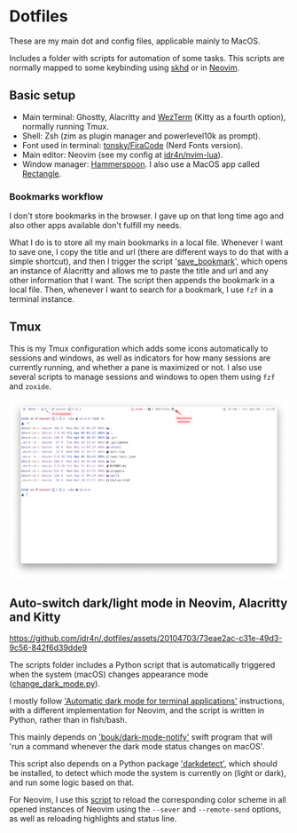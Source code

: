 # Dotfiles

These are my main dot and config files, applicable mainly to MacOS.

Includes a folder with scripts for automation of some tasks. This scripts are normally mapped to some keybinding using [skhd](https://github.com/koekeishiya/skhd) or in [Neovim](https://github.com/neovim/neovim).

## Basic setup

- Main terminal: Ghostty, Alacritty and [WezTerm](https://github.com/idr4n/wezterm) (Kitty as a fourth option), normally running Tmux.
- Shell: Zsh (zim as plugin manager and powerlevel10k as prompt).
- Font used in terminal: [tonsky/FiraCode](https://github.com/tonsky/FiraCode) (Nerd Fonts version).
- Main editor: Neovim (see my config at [idr4n/nvim-lua](https://github.com/idr4n/nvim-lua)).
- Window manager: [Hammerspoon](http://www.hammerspoon.org/). I also use a MacOS app called [Rectangle](https://rectangleapp.com/).

### Bookmarks workflow

I don't store bookmarks in the browser. I gave up on that long time ago and also other apps available don't fulfill my needs.

What I do is to store all my main bookmarks in a local file. Whenever I want to save one, I copy the title and url (there are different ways to do that with a simple shortcut), and then I trigger the script '[save_bookmark](https://github.com/idr4n/.dotfiles/blob/master/scripts/save_bookmark)', which opens an instance of Alacritty and allows me to paste the title and url and any other information that I want. The script then appends the bookmark in a local file. Then, whenever I want to search for a bookmark, I use `fzf` in a terminal instance.

## Tmux

This is my Tmux configuration which adds some icons automatically to sessions and windows, as well as indicators for how many sessions are currently running, and whether a pane is maximized or not. I also use several scripts to manage sessions and windows to open them using `fzf` and `zoxide`.

![tmux-screenshot](./assets/terminal-tmux.png)

## Auto-switch dark/light mode in Neovim, Alacritty and Kitty


https://github.com/idr4n/.dotfiles/assets/20104703/73eae2ac-c31e-49d3-9c56-842f6d39dde9


The scripts folder includes a Python script that is automatically triggered when the system (macOS) changes appearance mode ([change_dark_mode.py](https://github.com/idr4n/.dotfiles/blob/master/scripts/change_dark_mode.py)).

I mostly follow ['Automatic dark mode for terminal applications'](https://arslan.io/2021/02/15/automatic-dark-mode-for-terminal-applications/) instructions, with a different implementation for Neovim, and the script is written in Python, rather than in fish/bash. 

This mainly depends on ['bouk/dark-mode-notify'](https://github.com/bouk/dark-mode-notify) swift program that will 'run a command whenever the dark mode status changes on macOS'.

This script also depends on a Python package ['darkdetect'](https://pypi.org/project/darkdetect/), which should be installed, to detect which mode the system is currently on (light or dark), and run some logic based on that. 

For Neovim, I use this [script](https://github.com/idr4n/.dotfiles/blob/master/scripts/nvim_change_colorscheme) to reload the corresponding color scheme in all opened instances of Neovim using the `--sever` and `--remote-send` options, as well as reloading highlights and status line.

